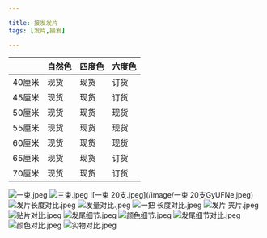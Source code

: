 ```yaml
---

title: 接发发片
tags: [发片,接发]

---
```


|        | 自然色 | 四度色 | 六度色 |
|--------|--------|--------|--------|
| 40厘米 | 现货   | 现货   | 订货   |
| 45厘米 | 现货   | 现货   | 订货   |
| 50厘米 | 现货   | 现货   | 现货   |
| 55厘米 | 现货   | 现货   | 现货   |
| 60厘米 | 现货   | 现货   | 现货   |
| 65厘米 | 现货   | 现货   | 订货   |
| 70厘米 | 现货   | 现货   | 订货   |

![一束.jpeg](/image/%E4%B8%80%E6%9D%9FloxorG.jpeg)
![三束.jpeg](/image/三束fnqEsh.jpeg)
![一束 20支.jpeg](/image/一束 20支GyUFNe.jpeg)
![发片长度对比.jpeg](/image/发片长度对比YNDUqv.jpeg)
![发量对比.jpeg](/image/发量对比t9Btni.jpeg)
![一把 长度对比.jpeg](/image/一把%20长度对比XX0xZt.jpeg)
![发片 夹片.jpeg](/image/发片%20夹片ZHPMxf.jpeg)
![贴片对比.jpeg](/image/贴片对比NUSIpS.jpeg)
![发尾细节.jpeg](/image/发尾细节zBfJgW.jpeg)
![颜色细节.jpeg](/image/颜色细节vdWFv7.jpeg)
![发尾细节对比.jpeg](/image/发尾细节对比1RHdld.jpeg)
![颜色对比.jpeg](/image/颜色对比YqFuxH.jpeg)
![实物对比.jpeg](/image/实物对比2SBkSp.jpeg)


